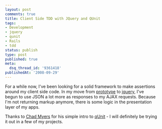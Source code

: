```yaml
---
layout: post
comments: true
title: Client Side TDD with JQuery and QUnit
tags:
- Development
- jquery
- qunit
- Rails
- tdd
status: publish
type: post
published: true
meta:
  dsq_thread_id: '9361418'
publishedAt: '2008-09-29'
---
```


For a while now, I've been looking for a solid framework to make assertions around my client side code. In my move from [prototype](https://www.prototypejs.org/) to [jquery](https://jquery.com/), I've begun to use JSON a lot more as responses to my AJAX requests. Because I'm not returning markup anymore, there is some logic in the presentation layer of my apps.

Thanks to [Chad Myers](https://www.lostechies.com/blogs/chad_myers/archive/2008/08/28/getting-started-with-jquery-qunit-for-client-side-javascript-testing.aspx) for his simple intro to [qUnit](https://docs.jquery.com/QUnit) - I will definitely be trying it out in a few of my projects.
